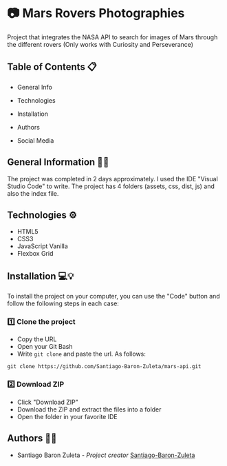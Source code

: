 # 📷 Mars Rovers Photographies

Project that integrates the NASA API to search for images of Mars through the different rovers (Only works with Curiosity and Perseverance)

## Table of Contents 📋
- General Info

- Technologies

- Installation

- Authors

- Social Media

## General Information 🙋‍♂️

The project was completed in 2 days approximately. I used the IDE "Visual Studio Code" to write. The project has 4 folders (assets, css, dist, js) and also the index file.

## Technologies ⚙️

- HTML5
- CSS3
- JavaScript Vanilla
- Flexbox Grid

## Installation 💻💡

To install the project on your computer, you can use the "Code" button and follow the following steps in each case:

### 1️⃣ Clone the project

- Copy the URL
- Open your Git Bash
- Write ``` git clone ``` and paste the url. As follows:

``` 
git clone https://github.com/Santiago-Baron-Zuleta/mars-api.git
```

### 2️⃣ Download ZIP

- Click "Download ZIP"
- Download the ZIP and extract the files into a folder
- Open the folder in your favorite IDE

## Authors 🦸‍♀️

- Santiago Baron Zuleta - *Project creator* [Santiago-Baron-Zuleta](https://github.com/Santiago-Baron-Zuleta)
